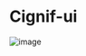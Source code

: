 # Cignif-ui
![image](https://user-images.githubusercontent.com/47485482/122678819-f27ed580-d205-11eb-8f10-d98217c29838.png)
